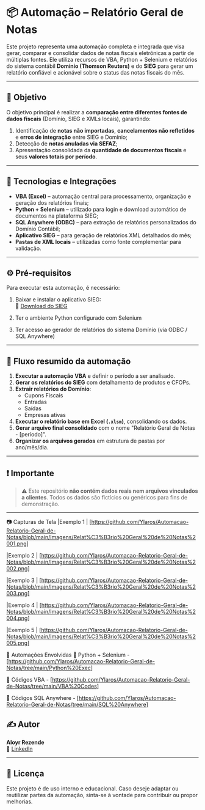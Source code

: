 # 📦 Automação – Relatório Geral de Notas

Este projeto representa uma automação completa e integrada que visa gerar, comparar e consolidar dados de notas fiscais eletrônicas a partir de múltiplas fontes. Ele utiliza recursos de VBA, Python + Selenium e relatórios do sistema contábil **Domínio (Thomson Reuters)** e do **SIEG** para gerar um relatório confiável e acionável sobre o status das notas fiscais do mês.

---

## 🎯 Objetivo

O objetivo principal é realizar a **comparação entre diferentes fontes de dados fiscais** (Domínio, SIEG e XMLs locais), garantindo:

1. Identificação de **notas não importadas**, **cancelamentos não refletidos** e **erros de integração** entre SIEG e Domínio;
2. Detecção de **notas anuladas via SEFAZ**;
3. Apresentação consolidada da **quantidade de documentos fiscais** e seus **valores totais por período**.

---

## 🧩 Tecnologias e Integrações

- **VBA (Excel)** – automação central para processamento, organização e geração dos relatórios finais;
- **Python + Selenium** – utilizado para login e download automático de documentos na plataforma SIEG;
- **SQL Anywhere (ODBC)** – para extração de relatórios personalizados do Domínio Contábil;
- **Aplicativo SIEG** – para geração de relatórios XML detalhados do mês;
- **Pastas de XML locais** – utilizadas como fonte complementar para validação.

---

## ⚙️ Pré-requisitos

Para executar esta automação, é necessário:

1. Baixar e instalar o aplicativo SIEG:  
   🔗 [Download do SIEG](https://d14tgtye96e903.cloudfront.net/Setup/InstalarSIEG_3.64.zip)

2. Ter o ambiente Python configurado com Selenium

3. Ter acesso ao gerador de relatórios do sistema Domínio (via ODBC / SQL Anywhere)

---

## 📌 Fluxo resumido da automação

1. **Executar a automação VBA** e definir o período a ser analisado.
2. **Gerar os relatórios do SIEG** com detalhamento de produtos e CFOPs.
3. **Extrair relatórios do Domínio**:
   - Cupons Fiscais
   - Entradas
   - Saídas
   - Empresas ativas
4. **Executar o relatório base em Excel (`.xlsm`)**, consolidando os dados.
5. **Gerar arquivo final consolidado** com o nome "Relatório Geral de Notas - [período]".
6. **Organizar os arquivos gerados** em estrutura de pastas por ano/mês/dia.

---

## ❗ Importante

> ⚠️ Este repositório **não contém dados reais nem arquivos vinculados a clientes**. Todos os dados são fictícios ou genéricos para fins de demonstração.

---

📷 Capturas de Tela
|Exemplo 1 | [https://github.com/Ylaros/Automacao-Relatorio-Geral-de-Notas/blob/main/Imagens/Relat%C3%B3rio%20Geral%20de%20Notas%2001.png]

|Exemplo 2 | [https://github.com/Ylaros/Automacao-Relatorio-Geral-de-Notas/blob/main/Imagens/Relat%C3%B3rio%20Geral%20de%20Notas%2002.png]

|Exemplo 3 | [https://github.com/Ylaros/Automacao-Relatorio-Geral-de-Notas/blob/main/Imagens/Relat%C3%B3rio%20Geral%20de%20Notas%2003.png]

|Exemplo 4 | [https://github.com/Ylaros/Automacao-Relatorio-Geral-de-Notas/blob/main/Imagens/Relat%C3%B3rio%20Geral%20de%20Notas%2004.png]

|Exemplo 5 | [https://github.com/Ylaros/Automacao-Relatorio-Geral-de-Notas/blob/main/Imagens/Relat%C3%B3rio%20Geral%20de%20Notas%2005.png]

📑 Automações Envolvidas
🔹 Python + Selenium - [https://github.com/Ylaros/Automacao-Relatorio-Geral-de-Notas/tree/main/Python%20Exec]

🔹 Códigos VBA - [https://github.com/Ylaros/Automacao-Relatorio-Geral-de-Notas/tree/main/VBA%20Codes]

🔹 Códigos SQL Anywhere - [https://github.com/Ylaros/Automacao-Relatorio-Geral-de-Notas/tree/main/SQL%20Anywhere]


## ✍️ Autor

**Aloyr Rezende**  
🔗 [LinkedIn](https://www.linkedin.com/in/aloyr-rezende)

---

## 💬 Licença

Este projeto é de uso interno e educacional. Caso deseje adaptar ou reutilizar partes da automação, sinta-se à vontade para contribuir ou propor melhorias.



